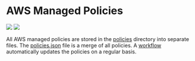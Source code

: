 # AWS Managed Policies

![](https://shields.io/date/1717396761.svg?label=last%20run)
![](https://shields.io/date/1717396761.svg?label=last%20updated)

All AWS managed policies are stored in the [policies](policies) directory into
separate files. The [policies.json](policies/policies.json) file is a merge of
all policies. A [workflow](.github/workflows/list-policies.yaml) automatically
updates the policies on a regular basis.
